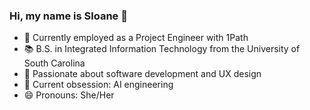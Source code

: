### Hi, my name is Sloane 👾

- 💼 Currently employed as a Project Engineer with 1Path
- 📚 B.S. in Integrated Information Technology from the University of South Carolina
- 🦋 Passionate about software development and UX design 
- 🌱 Current obsession: AI engineering
- 😄 Pronouns: She/Her
